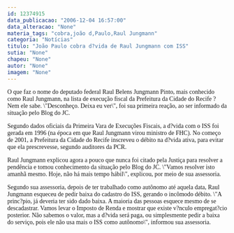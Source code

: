 ```yaml
---
id: 12374915
data_publicacao: "2006-12-04 16:57:00"
data_alteracao: "None"
materia_tags: "cobra,joão d,Paulo,Raul Jungmann"
categoria: "Notícias"
titulo: "João Paulo cobra d?vida de Raul Jungmann com ISS"
sutia: "None"
chapeu: "None"
autor: "None"
imagem: "None"
---
```

<p><P><FONT face=Verdana>O que faz o nome do deputado federal Raul Belens Jungmann Pinto, mais conhecido como Raul Jungmann, na lista de execução fiscal da Prefeitura da Cidade do Recife ? Nem ele sabe. \"Desconheço. Deixa eu ver\", foi sua primeira reação, ao ser informado da situação pelo Blog do JC.</FONT></P></p>
<p><P><FONT face=Verdana>Segundo dados oficiais da Primeira Vara de Execuções Fiscais, a d?vida com o ISS foi gerada em 1996 (na época em que Raul Jungmann virou ministro de FHC). No começo de 2001, a Prefeitura da Cidade do Recife inscreveu o débito na d?vida ativa, para evitar que ela prescrevesse, segundo auditores da PCR.</FONT></P></p>
<p><P><FONT face=Verdana>Raul Jungmann explicou agora a pouco que nunca foi citado pela Justiça para resolver a pendência e tomou conhecimento da situação pelo Blog do JC. \"Vamos resolver isto amanhã mesmo. Hoje, não há mais tempo hábil\", explicou, por meio de sua assessoria.</FONT></P></p>
<p><P><FONT face=Verdana>Segundo sua assessoria, depois de ter trabalhado como autônomo até aquela data, Raul Jungmann esqueceu de pedir baixa do cadastro do ISS, gerando o incômodo débito. \"A princ?pio, já deveria ter sido dado baixa. A maioria das pessoas esquece mesmo de se descadastrar. Vamos levar o Imposto de Renda e mostrar que existe v?nculo empregat?cio posterior. Não sabemos o valor, mas a d?vida será paga, ou simplesmente pedir a baixa do serviço, pois ele não usa mais o ISS como autônomo\", informou sua assessoria.</FONT></P> </p>
